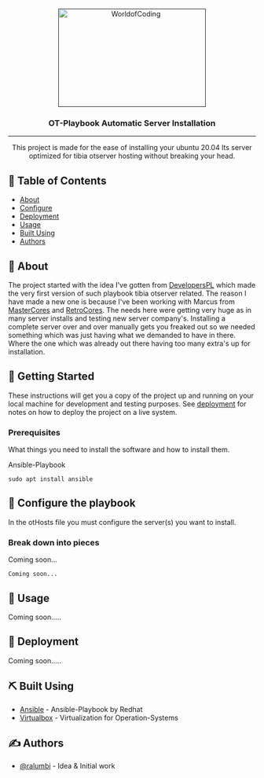 <p align="center">
  <a href="" rel="noopener">
 <img width=300px height=200px src="https://worldofcoding.net/worldofcoding.png" alt="WorldofCoding" href="https://worldofcoding.net/" target="_blank"></a>
</p>

<h3 align="center">OT-Playbook Automatic Server Installation</h3>

---

<p align="center">
This project is made for the ease of installing your ubuntu 20.04 lts server optimized for tibia otserver hosting without breaking your head.
    <br> 
</p>

## 📝 Table of Contents

- [About](#about)
- [Configure](#configure)
- [Deployment](#deployment)
- [Usage](#usage)
- [Built Using](#built_using)
- [Authors](#authors)

## 🧐 About <a name = "about"></a>

The project started with the idea I've gotten from <a href="https://github.com/DevelopersPL/" target="_blank">DevelopersPL</a> which made the very first version of such playbook tibia otserver related. The reason I have made a new one is because I've been working with Marcus from <a href="https://mastercores.com" target="_blank">MasterCores</a> and <a href="https://retrocores.com" target="_blank">RetroCores</a>. The needs here were getting very huge as in many server installs and testing new server company's. Installing a complete server over and over manually gets you freaked out so we needed something which was just having what we demanded to have in there. Where the one which was already out there having too many extra's up for installation.

## 🏁 Getting Started <a name = "getting_started"></a>

These instructions will get you a copy of the project up and running on your local machine for development and testing purposes. See [deployment](#deployment) for notes on how to deploy the project on a live system.

### Prerequisites

What things you need to install the software and how to install them.

Ansible-Playbook
```
sudo apt install ansible
```

## 🔧 Configure the playbook <a name = "configure"></a>

In the otHosts file you must configure the server(s) you want to install.

### Break down into pieces

Coming soon...

```
Coming soon...
```

## 🎈 Usage <a name="usage"></a>

Coming soon.....

## 🚀 Deployment <a name = "deployment"></a>

Coming soon.....

## ⛏️ Built Using <a name = "built_using"></a>

- [Ansible](https://www.ansible.com/) - Ansible-Playbook by Redhat
- [Virtualbox](https://www.virtualbox.org/) - Virtualization for Operation-Systems

## ✍️ Authors <a name = "authors"></a>

- [@ralumbi](https://github.com/ralumbi) - Idea & Initial work
